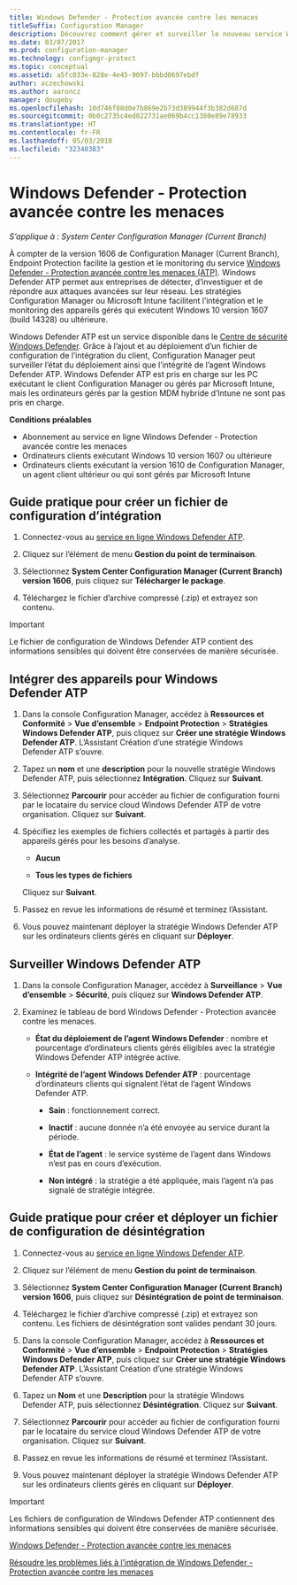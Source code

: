 ```yaml
---
title: Windows Defender - Protection avancée contre les menaces
titleSuffix: Configuration Manager
description: Découvrez comment gérer et surveiller le nouveau service Windows Defender - Protection avancée contre les menaces qui aide les entreprises à contrer les attaques avancées.
ms.date: 03/07/2017
ms.prod: configuration-manager
ms.technology: configmgr-protect
ms.topic: conceptual
ms.assetid: a5fc033e-828e-4e45-9097-bbbd0697ebdf
author: aczechowski
ms.author: aaroncz
manager: dougeby
ms.openlocfilehash: 10d746f88d0e7b869e2b73d389944f3b382d687d
ms.sourcegitcommit: 0b0c2735c4ed822731ae069b4cc1380e89e78933
ms.translationtype: HT
ms.contentlocale: fr-FR
ms.lasthandoff: 05/03/2018
ms.locfileid: "32348383"
---
```

# <a name="windows-defender-advanced-threat-protection"></a>Windows Defender - Protection avancée contre les menaces

*S’applique à : System Center Configuration Manager (Current Branch)*

À compter de la version 1606 de Configuration Manager (Current Branch), Endpoint Protection facilite la gestion et le monitoring du service [Windows Defender - Protection avancée contre les menaces (ATP)](http://aka.ms/technet-wdatp). Windows Defender ATP permet aux entreprises de détecter, d’investiguer et de répondre aux attaques avancées sur leur réseau.  Les stratégies Configuration Manager ou Microsoft Intune facilitent l’intégration et le monitoring des appareils gérés qui exécutent Windows 10 version 1607 (build 14328) ou ultérieure.

Windows Defender ATP est un service disponible dans le [Centre de sécurité Windows Defender](https://securitycenter.windows.com). Grâce à l’ajout et au déploiement d’un fichier de configuration de l’intégration du client, Configuration Manager peut surveiller l’état du déploiement ainsi que l’intégrité de l’agent Windows Defender ATP. Windows Defender ATP est pris en charge sur les PC exécutant le client Configuration Manager ou gérés par Microsoft Intune, mais les ordinateurs gérés par la gestion MDM hybride d’Intune ne sont pas pris en charge.

 **Conditions préalables**  

-   Abonnement au service en ligne Windows Defender - Protection avancée contre les menaces  
-   Ordinateurs clients exécutant Windows 10 version 1607 ou ultérieure  
-   Ordinateurs clients exécutant la version 1610 de Configuration Manager, un agent client ultérieur ou qui sont gérés par Microsoft Intune

## <a name="how-to-create-an-onboarding-configuration-file"></a>Guide pratique pour créer un fichier de configuration d’intégration  

 1.  Connectez-vous au [service en ligne Windows Defender ATP](https://securitycenter.windows.com/).   

 2.  Cliquez sur l’élément de menu **Gestion du point de terminaison**.  

 3.  Sélectionnez **System Center Configuration Manager (Current Branch) version 1606**, puis cliquez sur **Télécharger le package**.  

 4.  Téléchargez le fichier d’archive compressé (.zip) et extrayez son contenu.

> [!IMPORTANT]
> Le fichier de configuration de Windows Defender ATP contient des informations sensibles qui doivent être conservées de manière sécurisée.

## <a name="onboard-devices-for-windows-defender-atp"></a>Intégrer des appareils pour Windows Defender ATP  

1.  Dans la console Configuration Manager, accédez à **Ressources et Conformité** > **Vue d’ensemble** > **Endpoint Protection** > **Stratégies Windows Defender ATP**, puis cliquez sur **Créer une stratégie Windows Defender ATP**. L’Assistant Création d’une stratégie Windows Defender ATP s’ouvre.  

2.  Tapez un **nom** et une **description** pour la nouvelle stratégie Windows Defender ATP, puis sélectionnez **Intégration**. Cliquez sur **Suivant**.  

3.  Sélectionnez **Parcourir** pour accéder au fichier de configuration fourni par le locataire du service cloud Windows Defender ATP de votre organisation. Cliquez sur **Suivant**.  

4.  Spécifiez les exemples de fichiers collectés et partagés à partir des appareils gérés pour les besoins d’analyse.  

    -   **Aucun**   

    -   **Tous les types de fichiers**  

     Cliquez sur **Suivant**.  

5.  Passez en revue les informations de résumé et terminez l’Assistant.  

6.  Vous pouvez maintenant déployer la stratégie Windows Defender ATP sur les ordinateurs clients gérés en cliquant sur **Déployer**.  

## <a name="monitor-windows-defender-atp"></a>Surveiller Windows Defender ATP  

1.  Dans la console Configuration Manager, accédez à **Surveillance** > **Vue d’ensemble** > **Sécurité**, puis cliquez sur **Windows Defender ATP**.  

2.  Examinez le tableau de bord Windows Defender - Protection avancée contre les menaces.  

    -   **État du déploiement de l’agent Windows Defender** : nombre et pourcentage d’ordinateurs clients gérés éligibles avec la stratégie Windows Defender ATP intégrée active.  

    -   **Intégrité de l’agent Windows Defender ATP** : pourcentage d’ordinateurs clients qui signalent l’état de l’agent Windows Defender ATP.  

        -   **Sain** : fonctionnement correct.  

        -   **Inactif** : aucune donnée n’a été envoyée au service durant la période.  

        -   **État de l’agent** : le service système de l’agent dans Windows n’est pas en cours d’exécution.  

        -   **Non intégré** : la stratégie a été appliquée, mais l’agent n’a pas signalé de stratégie intégrée.  


## <a name="how-to-create-and-deploy-an-offboarding-configuration-file"></a>Guide pratique pour créer et déployer un fichier de configuration de désintégration  

1.  Connectez-vous au [service en ligne Windows Defender ATP](https://securitycenter.windows.com/).   

2.  Cliquez sur l’élément de menu **Gestion du point de terminaison**.  

3.  Sélectionnez **System Center Configuration Manager (Current Branch) version 1606**, puis cliquez sur **Désintégration de point de terminaison**.  

4.  Téléchargez le fichier d’archive compressé (.zip) et extrayez son contenu. Les fichiers de désintégration sont valides pendant 30 jours.

5.  Dans la console Configuration Manager, accédez à **Ressources et Conformité** > **Vue d’ensemble** > **Endpoint Protection** > **Stratégies Windows Defender ATP**, puis cliquez sur **Créer une stratégie Windows Defender ATP**. L’Assistant Création d’une stratégie Windows Defender ATP s’ouvre.  

6.  Tapez un **Nom** et une **Description** pour la stratégie Windows Defender ATP, puis sélectionnez **Désintégration**. Cliquez sur **Suivant**.  

7.  Sélectionnez **Parcourir** pour accéder au fichier de configuration fourni par le locataire du service cloud Windows Defender ATP de votre organisation. Cliquez sur **Suivant**.  

8.  Passez en revue les informations de résumé et terminez l’Assistant.  

9.  Vous pouvez maintenant déployer la stratégie Windows Defender ATP sur les ordinateurs clients gérés en cliquant sur **Déployer**.  

> [!IMPORTANT]
> Les fichiers de configuration de Windows Defender ATP contiennent des informations sensibles qui doivent être conservées de manière sécurisée.

[Windows Defender - Protection avancée contre les menaces](https://technet.microsoft.com/itpro/windows/keep-secure/windows-defender-advanced-threat-protection)

[Résoudre les problèmes liés à l’intégration de Windows Defender - Protection avancée contre les menaces](https://technet.microsoft.com/itpro/windows/keep-secure/troubleshoot-onboarding-windows-defender-advanced-threat-protection)
